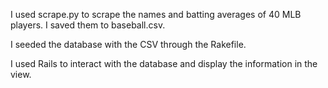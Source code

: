 I used scrape.py to scrape the names and batting averages of 40 MLB players. I saved them to baseball.csv.

I seeded the database with the CSV through the Rakefile.

I used Rails to interact with the database and display the information in the view.
